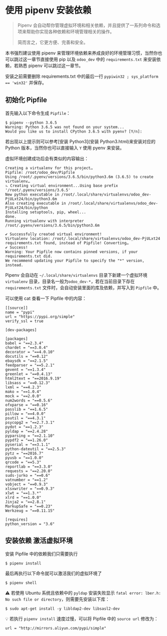 # 使用 pipenv 安装依赖

> Pipenv 会自动帮你管理虚拟环境和相关依赖，并且提供了一系列命令和选项来帮助你实现各种依赖和环境管理相关的操作。  
>
> 简而言之，它更方便、完善和安全。
  
本书强烈建议使用 pipenv 来管理环境依赖来养成良好的环境管理习惯，当然你也可以跳过这一章节直接使用 pip 以及 `odoo_dev` 中的 `requirements.txt` 来安装依赖，若熟悉 pipenv 可以跳过这一章节。

安装之前需要删除 requirements.txt 中的最后一行 `pypiwin32 ; sys_platform == 'win32'` 并保存。

## 初始化 Pipfile

首先输入以下命令生成 `Pipfile`：

```shell
$ pipenv --python 3.6.5
Warning: Python 3.6.5 was not found on your system...
Would you like us to install CPython 3.6.5 with pyenv? [Y/n]:
```

若出现以上提示则可以参考[安装 Python3](安装 Python3.html)来安装对应的 Python 版本，当然你也可以直接输入 `Y` 使用 pyenv 来安装。

虚拟环境创建成功后会有类似的内容输出：

```plain
Creating a virtualenv for this project…
Pipfile: /root/odoo_dev/Pipfile
Using /root/.pyenv/versions/3.6.5/bin/python3.6m (3.6.5) to create virtualenv…
⠦ Creating virtual environment...Using base prefix '/root/.pyenv/versions/3.6.5'
New python executable in /root/.local/share/virtualenvs/odoo_dev-PjULxt24/bin/python3.6m
Also creating executable in /root/.local/share/virtualenvs/odoo_dev-PjULxt24/bin/python
Installing setuptools, pip, wheel...
done.
Running virtualenv with interpreter /root/.pyenv/versions/3.6.5/bin/python3.6m

✔ Successfully created virtual environment!
Virtualenv location: /root/.local/share/virtualenvs/odoo_dev-PjULxt24
requirements.txt found, instead of Pipfile! Converting…
✔ Success!
Warning: Your Pipfile now contains pinned versions, if your requirements.txt did.
We recommend updating your Pipfile to specify the "*" version, instead.
```

Pipenv 会自动在 `~/.local/share/virtualenvs` 目录下新建一个虚拟环境 `virtualenv` 目录，目录名一般为`odoo_dev-*`，若在当前目录下存在 `requirements.txt` 文件时，会自动安装里面的库及依赖，并写入到 `Pipfile` 中。  

可以使用 cat 查看一下 Pipfile 中的内容：

```plain
[[source]]
name = "pypi"
url = "https://pypi.org/simple"
verify_ssl = true

[dev-packages]

[packages]
babel = "==2.3.4"
chardet = "==3.0.4"
decorator = "==4.0.10"
docutils = "==0.12"
ebaysdk = "==2.1.5"
feedparser = "==5.2.1"
gevent = "==1.3.4"
greenlet = "==0.4.13"
html2text = "==2016.9.19"
libsass = "==0.12.3"
lxml = "==4.2.3"
mako = "==1.0.4"
mock = "==2.0.0"
num2words = "==0.5.6"
ofxparse = "==0.16"
passlib = "==1.6.5"
pillow = "==4.0.0"
psutil = "==4.3.1"
psycopg2 = "==2.7.3.1"
pydot = "==1.2.3"
pyldap = "==2.4.28"
pyparsing = "==2.1.10"
pypdf2 = "==1.26.0"
pyserial = "==3.1.1"
python-dateutil = "==2.5.3"
pytz = "==2016.7"
pyusb = "==1.0.0"
qrcode = "==5.3"
reportlab = "==3.3.0"
requests = "==2.20.0"
suds-jurko = "==0.6"
vatnumber = "==1.2"
vobject = "==0.9.3"
xlsxwriter = "==0.9.3"
xlwt = "==1.3.*"
xlrd = "==1.0.0"
Jinja2 = "==2.8.1"
MarkupSafe = "==0.23"
Werkzeug = "==0.11.15"

[requires]
python_version = "3.6"
```

## 安装依赖 激活虚拟环境

安装 Pipfile 中的依赖我们只需要执行

```plain
$ pipenv install
```

最后再执行以下命令就可以激活我们的虚拟环境了

```plain
$ pipenv shell
```

⚠️ 若使用 Ubuntu 系统且依赖中的 `pyldap` 安装失败显示 `fatal error: lber.h: No such file or directory`，则需要先安装以下库：

```shell
$ sudo apt-get install -y libldap2-dev libsasl2-dev
```

💡 若执行 `pipenv install` 速度过慢，可以将 Pipfile 中的 `source url` 修改为：

```plain
url = "http://mirrors.aliyun.com/pypi/simple"
```
